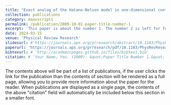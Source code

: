 ```yaml
---
title: "Exact analog of the Hatano-Nelson model in one-dimensional continuous nonreciprocal systems"
collection: publications
category: manuscripts
permalink: /publication/2009-10-01-paper-title-number-1 
excerpt: 'This paper is about the number 1. The number 2 is left for future work.'
date: 2024-03-15
venue: 'Physical Review Research'
slidesurl: #'https://journals.aps.org/prresearch/abstract/10.1103/PhysRevResearch.6.L012061'
paperurl: 'https://journals.aps.org/prresearch/pdf/10.1103/PhysRevResearch.6.L012061'
bibtexurl: # 'http://academicpages.github.io/files/bibtex1.bib'
citation: # 'Your Name, You. (2009). &quot;Paper Title Number 1.&quot; <i>Journal 1</i>. 1(1).'
---
```

The contents above will be part of a list of publications, if the user clicks the link for the publication than the contents of section will be rendered as a full page, allowing you to provide more information about the paper for the reader. When publications are displayed as a single page, the contents of the above "citation" field will automatically be included below this section in a smaller font.
